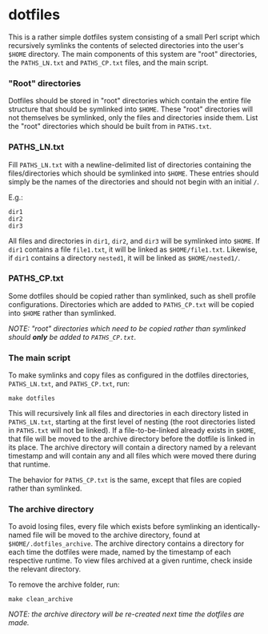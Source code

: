 # dotfiles

This is a rather simple dotfiles system consisting of a small Perl script which recursively symlinks the contents of selected directories into the user's `$HOME` directory. The main components of this system are "root" directories, the `PATHS_LN.txt` and `PATHS_CP.txt` files, and the main script.

### "Root" directories
Dotfiles should be stored in "root" directories which contain the entire file structure that should be symlinked into `$HOME`. These "root" directories will not themselves be symlinked, only the files and directories inside them. List the "root" directories which should be built from in `PATHS.txt`.

### PATHS_LN.txt
Fill `PATHS_LN.txt` with a newline-delimited list of directories containing the files/directories which should be symlinked into `$HOME`. These entries should simply be the names of the directories and should not begin with an initial `/`.

E.g.:
```
dir1
dir2
dir3
```

All files and directories in `dir1`, `dir2`, and `dir3` will be symlinked into `$HOME`. If `dir1` contains a file `file1.txt`, it will be linked as `$HOME/file1.txt`. Likewise, if `dir1` contains a directory `nested1`, it will be linked as `$HOME/nested1/`.

### PATHS_CP.txt
Some dotfiles should be copied rather than symlinked, such as shell profile configurations. Directories which are added to `PATHS_CP.txt` will be copied into `$HOME` rather than symlinked.

_NOTE: "root" directories which need to be copied rather than symlinked should **only** be added to `PATHS_CP.txt`._

### The main script
To make symlinks and copy files as configured in the dotfiles directories, `PATHS_LN.txt`, and `PATHS_CP.txt`, run:

```shell
make dotfiles
```

This will recursively link all files and directories in each directory listed in `PATHS_LN.txt`, starting at the first level of nesting (the root directories listed in `PATHS.txt` will not be linked). If a file-to-be-linked already exists in `$HOME`, that file will be moved to the archive directory before the dotfile is linked in its place. The archive directory will contain a directory named by a relevant timestamp and will contain any and all files which were moved there during that runtime.

The behavior for `PATHS_CP.txt` is the same, except that files are copied rather than symlinked.

### The archive directory
To avoid losing files, every file which exists before symlinking an identically-named file will be moved to the archive directory, found at `$HOME/.dotfiles_archive`. The archive directory contains a directory for each time the dotfiles were made, named by the timestamp of each respective runtime. To view files archived at a given runtime, check inside the relevant directory.

To remove the archive folder, run:
```shell
make clean_archive
```

_NOTE: the archive directory will be re-created next time the dotfiles are made._

